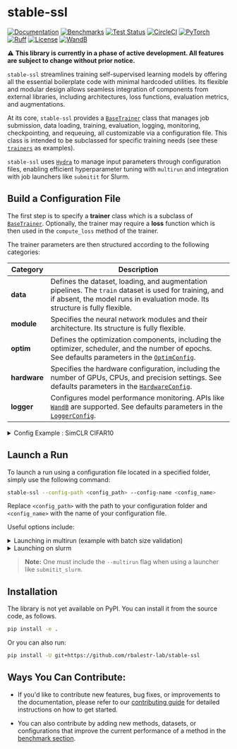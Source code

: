 # stable-ssl

[![Documentation](https://img.shields.io/badge/Documentation-blue.svg)](https://rbalestr-lab.github.io/stable-ssl.github.io/dev/)
[![Benchmarks](https://img.shields.io/badge/Benchmarks-blue.svg)](https://github.com/rbalestr-lab/stable-ssl/tree/main/benchmarks)
[![Test Status](https://github.com/rbalestr-lab/stable-ssl/actions/workflows/testing.yml/badge.svg)](https://github.com/rbalestr-lab/stable-ssl/actions/workflows/testing.yml)
[![CircleCI](https://dl.circleci.com/status-badge/img/gh/rbalestr-lab/stable-ssl/tree/main.svg?style=svg)](https://dl.circleci.com/status-badge/redirect/gh/rbalestr-lab/stable-ssl/tree/main)
[![PyTorch](https://img.shields.io/badge/PyTorch-ee4c2c?logo=pytorch&logoColor=white)](https://pytorch.org/get-started/locally/)
[![Ruff](https://img.shields.io/endpoint?url=https://raw.githubusercontent.com/astral-sh/ruff/main/assets/badge/v2.json)](https://github.com/astral-sh/ruff)
[![License](https://img.shields.io/badge/License-MIT-yellow.svg)](https://opensource.org/licenses/MIT)
[![WandB](https://raw.githubusercontent.com/wandb/assets/main/wandb-github-badge-gradient.svg)](https://wandb.ai/site)

⚠️ **This library is currently in a phase of active development. All features are subject to change without prior notice.**

``stable-ssl`` streamlines training self-supervised learning models by offering all the essential boilerplate code with minimal hardcoded utilities. Its flexible and modular design allows seamless integration of components from external libraries, including architectures, loss functions, evaluation metrics, and augmentations.

At its core, `stable-ssl` provides a [`BaseTrainer`](https://rbalestr-lab.github.io/stable-ssl.github.io/dev/gen_modules/stable_ssl.BaseTrainer.html#stable_ssl.BaseTrainer) class that manages job submission, data loading, training, evaluation, logging, monitoring, checkpointing, and requeuing, all customizable via a configuration file. This class is intended to be subclassed for specific training needs (see these [`trainers`](https://rbalestr-lab.github.io/stable-ssl.github.io/dev/trainers.html) as examples).

`stable-ssl` uses [`Hydra`](https://hydra.cc/) to manage input parameters through configuration files, enabling efficient hyperparameter tuning with ``multirun`` and integration with job launchers like ``submitit`` for Slurm.


## Build a Configuration File

The first step is to specify a **trainer** class which is a subclass of [`BaseTrainer`](https://rbalestr-lab.github.io/stable-ssl.github.io/dev/gen_modules/stable_ssl.BaseTrainer.html#stable_ssl.BaseTrainer).
Optionally, the trainer may require a **loss** function which is then used in the `compute_loss` method of the trainer.

The trainer parameters are then structured according to the following categories:

| **Category**     | **Description**                                                                                                                                                                         | 
|------------------|-----------------------------------------------------------------------------------------------------------------------------------------------------------------------------------------|
| **data**         | Defines the dataset, loading, and augmentation pipelines. The `train` dataset is used for training, and if absent, the model runs in evaluation mode. Its structure is fully flexible.  |
| **module**       | Specifies the neural network modules and their architecture. Its structure is fully flexible.                                                                                           |
| **optim**        | Defines the optimization components, including the optimizer, scheduler, and the number of epochs. See defaults parameters in the [`OptimConfig`].                                      |
| **hardware**     | Specifies the hardware configuration, including the number of GPUs, CPUs, and precision settings. See defaults parameters in the [`HardwareConfig`].                                    |
| **logger**       | Configures model performance monitoring. APIs like [`WandB`](https://wandb.ai/home) are supported. See defaults parameters in the [`LoggerConfig`].                                     |

[`OptimConfig`]: https://rbalestr-lab.github.io/stable-ssl.github.io/dev/api/gen_modules/stable_ssl.config.OptimConfig.html#stable_ssl.config.OptimConfig
[`HardwareConfig`]: https://rbalestr-lab.github.io/stable-ssl.github.io/dev/api/gen_modules/stable_ssl.config.HardwareConfig.html#stable_ssl.config.HardwareConfig
[`LoggerConfig`]: https://rbalestr-lab.github.io/stable-ssl.github.io/dev/api/gen_modules/stable_ssl.config.LoggerConfig.html#stable_ssl.config.LoggerConfig


<details>
  <summary>Config Example : SimCLR CIFAR10</summary>

```yaml
trainer:
  # ===== Base Trainer =====
  _target_: stable_ssl.JointEmbeddingTrainer

  # ===== loss Parameters =====
  loss:
    _target_: stable_ssl.NTXEntLoss
    temperature: 0.5

  # ===== Module Parameters =====
  module:
    backbone:
      _target_: stable_ssl.modules.load_backbone
      name: resnet50
      low_resolution: True
      num_classes: null
    projector:
      _target_: stable_ssl.modules.MLP
      sizes: [2048, 2048, 128]
    projector_classifier:
      _target_: torch.nn.Linear
      in_features: 128
      out_features: ${trainer.data._num_classes}
    backbone_classifier:
      _target_: torch.nn.Linear
      in_features: 2048
      out_features: ${trainer.data._num_classes}

  # ===== Optim Parameters =====
  optim:
    epochs: 1000
    optimizer:
      _target_: stable_ssl.optimizers.LARS
      _partial_: True
      lr: 5
      weight_decay: 1e-6
    scheduler:
      _target_: stable_ssl.schedulers.LinearWarmupCosineAnnealing
      _partial_: True
      total_steps: ${eval:'${trainer.optim.epochs} * ${trainer.data._num_train_samples} // ${trainer.data.train.batch_size}'}

  # ===== Data Parameters =====
  data:
    _num_classes: 10
    _num_train_samples: 50000
    train: # training dataset as indicated by name 'train'
      _target_: torch.utils.data.DataLoader
      batch_size: 256
      drop_last: True
      shuffle: True
      num_workers: 6
      dataset:
        _target_: torchvision.datasets.CIFAR10
        root: ~/data
        train: True
        download: True
        transform:
          _target_: stable_ssl.data.MultiViewSampler
          transforms:
            # === First View ===
            - _target_: torchvision.transforms.v2.Compose
              transforms:
                - _target_: torchvision.transforms.v2.RandomResizedCrop
                  size: 32
                  scale:
                    - 0.2
                    - 1.0
                - _target_: torchvision.transforms.v2.RandomHorizontalFlip
                  p: 0.5
                - _target_: torchvision.transforms.v2.RandomApply
                  p: 0.8
                  transforms:
                    - {
                        _target_: torchvision.transforms.v2.ColorJitter,
                        brightness: 0.4,
                        contrast: 0.4,
                        saturation: 0.2,
                        hue: 0.1,
                      }
                - _target_: torchvision.transforms.v2.RandomGrayscale
                  p: 0.2
                - _target_: torchvision.transforms.v2.ToImage
                - _target_: torchvision.transforms.v2.ToDtype
                  dtype:
                    _target_: stable_ssl.utils.str_to_dtype
                    _args_: [float32]
                  scale: True
            # === Second View ===
            - _target_: torchvision.transforms.v2.Compose
              transforms:
                - _target_: torchvision.transforms.v2.RandomResizedCrop
                  size: 32
                  scale:
                    - 0.2
                    - 1.0
                - _target_: torchvision.transforms.v2.RandomHorizontalFlip
                  p: 0.5
                - _target_: torchvision.transforms.v2.RandomApply
                  p: 0.8
                  transforms:
                    - {
                        _target_: torchvision.transforms.v2.ColorJitter,
                        brightness: 0.4,
                        contrast: 0.4,
                        saturation: 0.2,
                        hue: 0.1,
                      }
                - _target_: torchvision.transforms.v2.RandomGrayscale
                  p: 0.2
                - _target_: torchvision.transforms.v2.RandomSolarize
                  threshold: 128
                  p: 0.2
                - _target_: torchvision.transforms.v2.ToImage
                - _target_: torchvision.transforms.v2.ToDtype
                  dtype:
                    _target_: stable_ssl.utils.str_to_dtype
                    _args_: [float32]
                  scale: True
    test: # can be any name
      _target_: torch.utils.data.DataLoader
      batch_size: 256
      num_workers: ${trainer.data.train.num_workers}
      dataset:
        _target_: torchvision.datasets.CIFAR10
        train: False
        root: ~/data
        transform:
          _target_: torchvision.transforms.v2.Compose
          transforms:
            - _target_: torchvision.transforms.v2.ToImage
            - _target_: torchvision.transforms.v2.ToDtype
              dtype:
                _target_: stable_ssl.utils.str_to_dtype
                _args_: [float32]
              scale: True

  # ===== Logger Parameters =====
  logger:
    eval_every_epoch: 10
    log_every_step: 100
    wandb: True
    metric:
      test:
        acc1:
          _target_: torchmetrics.classification.MulticlassAccuracy
          num_classes: ${trainer.data._num_classes}
          top_k: 1
        acc5:
          _target_: torchmetrics.classification.MulticlassAccuracy
          num_classes: ${trainer.data._num_classes}
          top_k: 5

  # ===== Hardware Parameters =====
  hardware:
    seed: 0
    float16: true
    device: "cuda:0"
    world_size: 1

```
</details>


## Launch a Run

To launch a run using a configuration file located in a specified folder, simply use the following command:

```bash
stable-ssl --config-path <config_path> --config-name <config_name>
```

Replace `<config_path>` with the path to your configuration folder and `<config_name>` with the name of your configuration file.

Useful options include:

<details>
  <summary>Launching in multirun (example with batch size validation)</summary>

```bash
stable-ssl --multirun --config-path <config_path> --config-name <config_name> ++trainer.data.train.batch_size=128,256,512
```
</details>

<details>
  <summary>Launching on slurm</summary>

```bash
stable-ssl --multirun --config-path <config_path> --config-name <config_name> hydra/launcher=submitit_slurm
```
</details>

> **Note:**
> One must include the `--multirun` flag when using a launcher like `submitit_slurm`.


## Installation

The library is not yet available on PyPI. You can install it from the source code, as follows.

```bash
pip install -e .
```

Or you can also run:

```bash
pip install -U git+https://github.com/rbalestr-lab/stable-ssl
```

## Ways You Can Contribute:

- If you'd like to contribute new features, bug fixes, or improvements to the documentation, please refer to our [contributing guide](https://rbalestr-lab.github.io/stable-ssl.github.io/dev/contributing.html) for detailed instructions on how to get started.

- You can also contribute by adding new methods, datasets, or configurations that improve the current performance of a method in the [benchmark section](https://github.com/rbalestr-lab/stable-ssl/tree/main/benchmarks).
